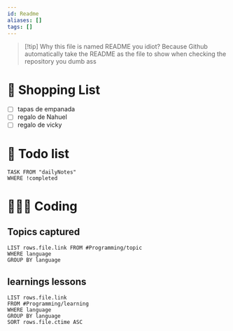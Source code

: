 ```yaml
---
id: Readme
aliases: []
tags: []
---
```


> [!tip] Why this file is named README you idiot?
> Because Github automatically take the README as the file to show when checking the repository you dumb ass

# 📃 Shopping List
- [ ] tapas de empanada
- [ ] regalo de Nahuel
- [ ] regalo de vicky

# 📃 Todo list

```dataview
TASK FROM "dailyNotes"
WHERE !completed
```

# 👩🏻‍💻 Coding

## Topics captured

```dataview
LIST rows.file.link FROM #Programming/topic
WHERE language
GROUP BY language
```

## learnings lessons

```dataview
LIST rows.file.link
FROM #Programming/learning
WHERE language
GROUP BY language
SORT rows.file.ctime ASC
```
